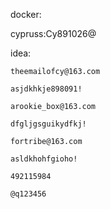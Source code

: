 docker:

cypruss:Cy891026@





idea:

`theemailofcy@163.com`

`asjdkhkje898091!`



`arookie_box@163.com`

`dfgljgsguikydfkj!`



`fortribe@163.com`

`asldkhohfgioho!`





`492115984`

`@q123456`




